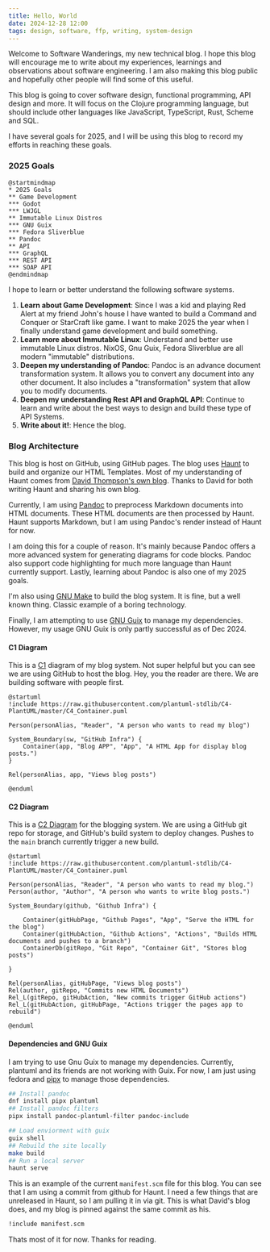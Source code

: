 ```yaml
---
title: Hello, World
date: 2024-12-28 12:00
tags: design, software, ffp, writing, system-design
---
```


Welcome to Software Wanderings, my new technical blog. I hope this
blog will encourage me to write about my experiences, learnings and
observations about software engineering. I am also making this blog
public and hopefully other people will find some of this useful.

This blog is going to cover software design, functional programming,
API design and more. It will focus on the Clojure programming
language, but should include other languages like JavaScript,
TypeScript, Rust, Scheme and SQL.

I have several goals for 2025, and I will be using this blog to record
my efforts in reaching these goals.

### 2025 Goals

~~~{ .plantuml plantuml-filename=images/goals.svg }
@startmindmap
* 2025 Goals
** Game Development
*** Godot
*** LWJGL
** Immutable Linux Distros
*** GNU Guix
*** Fedora Sliverblue
** Pandoc
** API
*** GraphQL
*** REST API
*** SOAP API
@endmindmap
~~~

I hope to learn or better understand the following software systems.

1. **Learn about Game Development**: Since I was a kid and playing Red Alert at my
   friend John's house I have wanted to build a Command and Conquer or
   StarCraft like game. I want to make 2025 the year when I finally
   understand game development and build something.
2. **Learn more about Immutable Linux**: Understand and better use immutable Linux
   distros. NixOS, Gnu Guix, Fedora Sliverblue are all modern
   "immutable" distributions.
3. **Deepen my understanding of Pandoc**: Pandoc is an advance
   document transformation system. It allows you to convert any
   document into any other document. It also includes a
   "transformation" system that allow you to modify documents.
4. **Deepen my understanding Rest API and GraphQL API**: Continue to
   learn and write about the best ways to design and build these type
   of API Systems.
5. **Write about it!**: Hence the blog.

### Blog Architecture

This blog is host on GitHub, using GitHub pages. The blog uses
[Haunt](https://dthompson.us/projects/haunt.html) to build and
organize our HTML Templates. Most of my understanding of Haunt comes
from [David Thompson's own blog](https://dthompson.us/). Thanks to
David for both writing Haunt and sharing his own blog.


Currently, I am using [Pandoc](https://pandoc.org/) to preprocess
Markdown documents into HTML documents. These HTML documents are then
processed by Haunt. Haunt supports Markdown, but I am using Pandoc's
render instead of Haunt for now.

I am doing this for a couple of reason. It's mainly because Pandoc
offers a more advanced system for generating diagrams for code
blocks. Pandoc also support code highlighting for much more language
than Haunt currently support. Lastly, learning about Pandoc is also
one of my 2025 goals.

I'm also using [GNU Make](https://www.gnu.org/software/make/) to build
the blog system. It is fine, but a well known thing. Classic example
of a boring technology.

Finally, I am attempting to use [GNU Guix](https://guix.gnu.org/) to
manage my dependencies. However, my usage GNU Guix is only partly
successful as of Dec 2024.

#### C1 Diagram

This is a [C1](https://c4model.com/diagrams/system-context) diagram of
my blog system. Not super helpful but you can see we are using GitHub
to host the blog. Hey, you the reader are there. We are building
software with people first.

~~~{ .plantuml plantuml-filename=images/blog_c_1.svg }
@startuml
!include https://raw.githubusercontent.com/plantuml-stdlib/C4-PlantUML/master/C4_Container.puml

Person(personAlias, "Reader", "A person who wants to read my blog")

System_Boundary(sw, "GitHub Infra") {
    Container(app, "Blog APP", "App", "A HTML App for display blog posts.")
}

Rel(personAlias, app, "Views blog posts")

@enduml
~~~

#### C2 Diagram

This is a [C2 Diagram](https://c4model.com/diagrams/container) for the
blogging system. We are using a GitHub git repo for storage, and
GitHub's build system to deploy changes. Pushes to the `main` branch
currently trigger a new build.

~~~{ .plantuml plantuml-filename=images/blog_c_2.svg }
@startuml
!include https://raw.githubusercontent.com/plantuml-stdlib/C4-PlantUML/master/C4_Container.puml

Person(personAlias, "Reader", "A person who wants to read my blog.")
Person(author, "Author", "A person who wants to write blog posts.")

System_Boundary(github, "Github Infra") {

    Container(gitHubPage, "Github Pages", "App", "Serve the HTML for the blog")
    Container(gitHubAction, "Github Actions", "Actions", "Builds HTML documents and pushes to a branch")
    ContainerDb(gitRepo, "Git Repo", "Container Git", "Stores blog posts")

}

Rel(personAlias, gitHubPage, "Views blog posts")
Rel(author, gitRepo, "Commits new HTML Documents")
Rel_L(gitRepo, gitHubAction, "New commits trigger GitHub actions")
Rel_L(gitHubAction, gitHubPage, "Actions trigger the pages app to rebuild")

@enduml
~~~

#### Dependencies and GNU Guix

I am trying to use Gnu Guix to manage my dependencies. Currently,
plantuml and its friends are not working with Guix. For now, I am just
using fedora and [pipx](https://github.com/pypa/pipx) to manage those
dependencies.

```bash
## Install pandoc
dnf install pipx plantuml
## Install pandoc filters
pipx install pandoc-plantuml-filter pandoc-include

## Load enviorment with guix
guix shell
## Rebuild the site locally
make build
## Run a local server
haunt serve
```

This is an example of the current `manifest.scm` file for this
blog. You can see that I am using a commit from github for Haunt. I
need a few things that are unreleased in Haunt, so I am pulling it in
via git. This is what David's blog does, and my blog is pinned against
the same commit as his.

```scheme
!include manifest.scm
```


Thats most of it for now. Thanks for reading.
